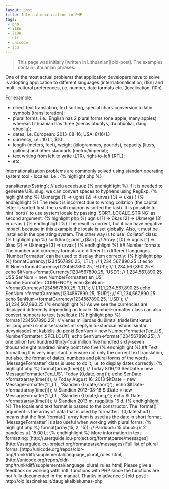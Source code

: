 ```yaml
---
layout: post
title: Internationalization in PHP
tags:
 - php
 - i18n
 - l10n
 - utf
 - unicode
 - icu
---
```


> This page was initially [written in Lithuanian][old-post]. The examples contain Lithuanian phrases.

One of the most actual problems that application developers have to solve is adopting application to different languages (internationalication, i18n) and multi-cultural preferences, i.e. number, date formats etc. (localication, l10n).

For example:

 - direct text translation, text sorting, special chars conversion to latin symbols (transliteration);
 - plural forms, i.e.: English has 2 plural forms (one apple, many apples) whereas Lithuanian has three (vienas obuolys, du obuoliai, daug obuolių);
 - dates, i.e. European: 2013-08-16; USA: 8/16/13
 - currency, i.e.: 10 Lt, $10
 - length (meters, feet), weight (kilogrammes, pounds), capacity (liters, gallons) and other standarts (metric/imperial);
 - text writing from left to write (LTR), right-to-left (RTL);
 - etc.

Internationalization problems are commonly solved using standart operating system tool - locales. I.e.:
{% highlight php %}
<?php
setlocale(LC_TIME, 'lt_LT.UTF-8');
echo strftime('%c'); // 2013 m. rugpjūčio 16 d. 11:50:29
setlocale(LC_TIME, 'en_US.UTF-8');
echo strftime('%c'); // Fri 16 Aug 2013 11:50:29 AM EEST
{% endhighlight %}

However, locales do not solve all problems. Also, they must be installed in the operating system.

Under Linux OS you can see installed locale list using `locale -a`.

The project that solves more problems, related to unicode (UTF) internationalization, is ICU (Internationalization Components for Unicode):  [http://site.icu-project.org/](http://site.icu-project.org/)

ICU library has to be installed in the OS in order to use ICU (in case of Debian/Ubuntu, it is called `libicu*`)

PHP library is called `intl`. You can install it from PECL repository or if you're using Ubuntu, as a package `php5-intl`.

## Transliteration

Converting non-latin symbols to latin ones is a common problem, i.e.: when it is needed to form a clean URL.

`Transliterator` class can be used to perform such conversion: 

{% highlight php %}
<?php
$id = "Any-Latin; NFD; [:Nonspacing Mark:] Remove; NFC; [:Punctuation:] Remove; Lower();";
$transliterator = Transliterator::create($id);
$string = "ąčįū!?_-&% ĄČĘĖĮŠŲŪŽ";
echo $transliterator->transliterate($string);
// aciu aceeisuuz
{% endhighlight %}

If it is needed to generate URL slug, we can convert spaces to hyphens using RegExp:

{% highlight php %}
<?php
echo preg_replace('/\s+/', '-', 'tekstas   tekstas2');
// tekstas-tekstas2
{% endhighlight %}

The argument passed to Transliterator::create() can be formed according the [ICU transformation guide](http://userguide.icu-project.org/transforms/general).

NFC and NFD are [unicode normalization and denormalization functions](http://en.wikipedia.org/wiki/Unicode_equivalence).

## Sorting

Let's assume we need to sort Lithuanian words: urvas, ūkas, Ukmergė, ugnis. The expected result is: urvas, ūkas, Ukmergė, ugnis.

Normally the PHP array is sorted like this:

{% highlight php %}
<?php
$arr = ['urvas', 'ūkas', 'Ukmergė', 'ugnis'];
sort($arr);
print_r($arr);
// Array ( [0] => Ukmergė [1] => ugnis [2] => urvas [3] => ūkas )
{% endhighlight %}

The result is incorrect due to wrong collation (the capital letter is sorted first, the u with macron is sorted the last).

It is possible to hint `sort()` to use system locale by passing `SORT_LOCALE_STRING` as second argument:
{% highlight php %}
<?php
setlocale(LC_ALL, 'lt_LT.UTF-8');
$arr = ['urvas', 'ūkas', 'Ukmergė', 'ugnis'];
sort($arr, SORT_LOCALE_STRING);
print_r($arr);
// Array ( [0] => ugnis [1] => ūkas [2] => Ukmergė [3] => urvas )
{% endhighlight %}

The result is correct, but it can have negative impact, because in this example the locale is set globally. Also, it must be installed in the operating system.

The other way is to use `Collator` class:
{% highlight php %}
<?php
$arr = ['urvas', 'ūkas', 'Ukmergė', 'ugnis'];
$collator = new Collator('lt_LT');
$collator->sort($arr);
print_r($arr);
// Array ( [0] => ugnis [1] => ūkas [2] => Ukmergė [3] => urvas )
{% endhighlight %}

## Number formats

The number and currency formats are different in different languages. `NumberFormatter` can be used to display them correctly:
{% highlight php %}
<?php
$ltNum = new NumberFormatter('lt_LT', NumberFormatter::CURRENCY);
echo $ltNum->formatCurrency(1234567890.25, 'LTL');
// 1,234,567,890.25 Lt
echo $ltNum->formatCurrency(1234567890.25, 'EUR');
// 1,234,567,890.25 €
echo $ltNum->formatCurrency(1234567890.25, 'USD');
// 1,234,567,890.25 US$
 
$enNum = new NumberFormatter('en_US', NumberFormatter::CURRENCY);
echo $enNum->formatCurrency(1234567890.25, 'LTL');
// LTL1,234,567,890.25
echo $enNum->formatCurrency(1234567890.25, 'EUR');
// €1,234,567,890.25
echo $enNum->formatCurrency(1234567890.25, 'USD');
// $1,234,567,890.25
{% endhighlight %}

As we see the currencies are displayed differently depending on locale.

 
NumberFormatter class can also convert numbers to text (spellout):
{% highlight php %}
<?php
$ltNum = new NumberFormatter('lt_lt', NumberFormatter::SPELLOUT);
echo $ltNum->format(1234567890.25);
// vienas milijardas du šimtai trisdešimt keturi milijonų penki šimtai šešiasdešimt septyni tūkstančiai aštuoni šimtai devyniasdešimt kablelis du penki

$enNum = new NumberFormatter('en_US', NumberFormatter::SPELLOUT);
echo $enNum->format(1234567890.25);
// one billion two hundred thirty-four million five hundred sixty-seven thousand eight hundred ninety point two five
{% endhighlight %}
 
## Text formatting

It is very important to ensure not only the correct text translation, but also, the format of dates, numbers and plural forms of the words.

`MessageFormatter` class is used to do it, i.e. to display dates correctly:
 
{% highlight php %}
<?php
$enDate = new MessageFormatter('en_US', 'Today {0,date,short}');
echo $enDate->format(array(time()));
// Today 8/16/13
$enDate = new MessageFormatter('en_US', 'Today {0,date,long}');
echo $enDate->format(array(time()));
// Today August 16, 2013

$ltDate = new MessageFormatter('lt_LT', 'Šiandien {0,date,short}');
echo $ltDate->format(array(time()));
// Šiandien 2013-08-16
$ltDate = new MessageFormatter('lt_LT', 'Šiandien {0,date,long}');
echo $ltDate->format(array(time()));
// Šiandien 2013 m. rugpjūtis 16 d.
{% endhighlight %}
 
The locale and text format is passed to the constructor.
The `format()` argument is the array of data that is used by formatter.

 `{0,date,short}` means that the first `format()` array item is used as the date in short format.
 
`MessageFormatter` is also useful when working with plural forms:
 
{% highlight php %}
<?php
{% raw %}
$x = new MessageFormatter('lt_LT', 'Parduodu {0, plural, one{{0,number} obuolį} few{{0,number} obuolius} other{{0,number} obuolių}} ir {1, plural, one{{1,number} bandelę}few{{1,number} bandeles}other{{1,number} bandelių}} už {2,number,currency}');
{% endraw %}
echo $x->format(array(15, 2, 15));
// Parduodu 15 obuolių ir 2 bandeles už 15.00 Lt
{% endhighlight %}

More information in text formatting: [http://userguide.icu-project.org/formatparse/messages](http://userguide.icu-project.org/formatparse/messages)
Full list of plural forms: [http://unicode.org/repos/cldr-tmp/trunk/diff/supplemental/language_plural_rules.html](http://unicode.org/repos/cldr-tmp/trunk/diff/supplemental/language_plural_rules.html)

Please give a feedback on working with `intl` functions with PHP since the functions are not fully documented in the manual. Thanks in advance :)

[old-post]: http://old.lescinskas.lt/daugiakalbiskumas-php